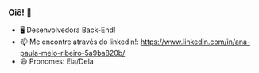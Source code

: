 ### Oiê! 👋



- 🖥️ Desenvolvedora Back-End! 
- 📫 Me encontre através do linkedin!: https://www.linkedin.com/in/ana-paula-melo-ribeiro-5a9ba820b/
- 😄 Pronomes: Ela/Dela
